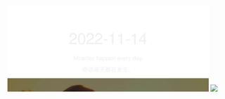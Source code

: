 <!-- [START DAILY SAYING] -->
<!-- Please keep comment here to allow auto-update -->
<p align="center">
  <img src="assets/daily-saying/2022-11-14.svg" height="196"/>
  <img src="https://dots365.herokuapp.com?d=2022-11-14" height="196"/>
</p>
<!-- [END DAILY SAYING] -->

<!-- <p align="center">
<img alt="profile views" src="https://komarev.com/ghpvc/?username=bubkoo&color=brightgreen&style=flat-square&label=PROFILE+VIEWS" />
</p> -->

